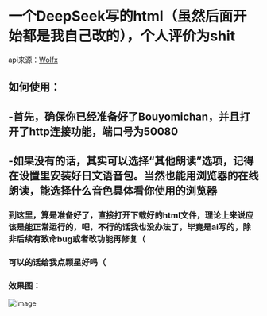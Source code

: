 # 一个DeepSeek写的html（虽然后面开始都是我自己改的），个人评价为shit
api来源：[Wolfx](https://wolfx.jp/apidoc)
## 如何使用：
## -首先，确保你已经准备好了Bouyomichan，并且打开了http连接功能，端口号为50080
## -如果没有的话，其实可以选择“其他朗读”选项，记得在设置里安装好日文语音包。当然也能用浏览器的在线朗读，能选择什么音色具体看你使用的浏览器
### 到这里，算是准备好了，直接打开下载好的html文件，理论上来说应该是能正常运行的，吧，不行的话我也没办法了，毕竟是ai写的，除非后续有致命bug或者改功能再修复（
### 可以的话给我点颗星好吗（
### 效果图：
![image](https://raw.githubusercontent.com/pulimo999/photos/refs/heads/main/jmaeewtts.png)
